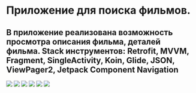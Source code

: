 # Приложение для поиска фильмов.
## В приложение реализована возможность просмотра описания фильма, деталей фильма. Stack инструментов: Retrofit, MVVM, Fragment, SingleActivity, Koin, Glide, JSON, ViewPager2, Jetpack Component Navigation
![](https://github.com/ZarubaGit/FilmApp2/blob/master/app/src/main/res/drawable/movies_screen.jpg) ![](https://github.com/ZarubaGit/FilmApp2/blob/master/app/src/main/res/drawable/poster_fragment.jpg) ![](https://github.com/ZarubaGit/FilmApp2/blob/master/app/src/main/res/drawable/info_fragment.jpg) ![](https://github.com/ZarubaGit/FilmApp2/blob/master/app/src/main/res/drawable/descriprion_fragment.jpg) ![](https://github.com/ZarubaGit/FilmApp2/blob/master/app/src/main/res/drawable/cast_fragment.jpg) ![](https://github.com/ZarubaGit/FilmApp2/blob/master/app/src/main/res/drawable/actors_screen.jpg)
